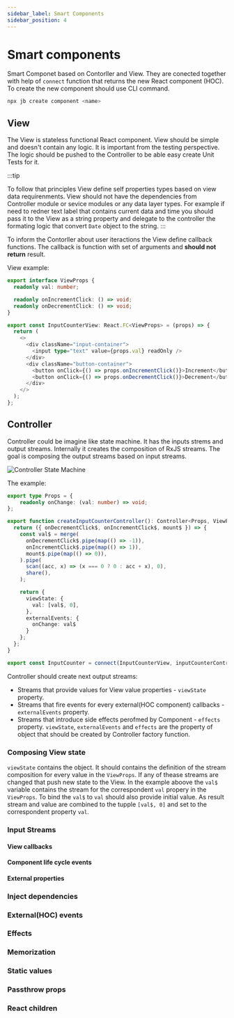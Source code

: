 ```yaml
---
sidebar_label: Smart Components
sidebar_position: 4
---
```

# Smart components
Smart Componet based on Contorller and View.
They are conected together with help of `connect` function that returns the new React component (HOC).
To create the new component should use CLI command.
```bash
npx jb create component <name>
```
## View
The View is stateless functional React component. 
View should be simple and doesn't contain any logic. It is important from the testing perspective. The logic should be pushed to the Controller to be able easy create Unit Tests for it.

:::tip

To follow that principles View define self properties types based on view data requirenments. View should not have the dependencies from Controller module or sevice modules or any data layer types. 
For example if need to redner text label that contains current data and time you should pass it to the View as a string property and delegate to the controller the formating logic that convert `Date` object to the string. 
:::

To inform the Contorller about user iteractions the View define callback functions. The callback is function with set of arguments and **should not return** result. 

View example:
```typescript
export interface ViewProps {
  readonly val: number;

  readonly onIncrementClick: () => void;
  readonly onDecrementClick: () => void;
}

export const InputCounterView: React.FC<ViewProps> = (props) => {
  return (
    <>
      <div className="input-container">
        <input type="text" value={props.val} readOnly />
      </div>
      <div className="button-container">
        <button onClick={() => props.onIncrementClick()}>Increment</button>
        <button onClick={() => props.onDecrementClick()}>Decrement</button>
      </div>
    </>
  );
};
```
## Controller
Controller could be imagine like state machine. It has the inputs strems and output streams. Internally it creates the composition of RxJS streams. The goal is composing the output streams based on input streams.

![Controller State Machine](/img/controller-state-machine.png)

The example:
```typescript
export type Props = {
    readonly onChange: (val: number) => void;
};

export function createInputCounterController(): Controller<Props, ViewProps> {
  return ({ onDecrementClick$, onIncrementClick$, mount$ }) => {
    const val$ = merge(
      onDecrementClick$.pipe(map(() => -1)),
      onIncrementClick$.pipe(map(() => 1)),
      mount$.pipe(map(() => 0)),
    ).pipe(
      scan((acc, x) => (x === 0 ? 0 : acc + x), 0),
      share(),
    );

    return {
      viewState: {
        val: [val$, 0],
      },
      externalEvents: {
        onChange: val$
      }
    };
  };
}

export const InputCounter = connect(InputCounterView, inputCounterControllerKey);
```

Controller should create next output streams:
 - Streams that provide values for View value properties - `viewState` property.
 - Streams that fire events for every external(HOC component) callbacks - `externalEvents` property.
 - Streams that introduce side effects perofmed by Component - `effects` property.
`viewState`, `externalEvents` and `effects` are the property of object that should be created by Controller factory function.

### Composing View state
`viewState` contains the object. It should contains the definition of the stream composition for every value in the `ViewProps`. If any of thease streams are changed that push new state to the View. In the example aboove the `val$` variable contains the stream for the correspondent `val` propery in the `ViewProps`. To bind the `val$` to `val` should also provide initial value. As result stream and value are combined to the tupple `[val$, 0]` and set to the correspondent property `val`.

### Input Streams

#### View callbacks
#### Component life cycle events
#### External properties

### Inject dependencies

### External(HOC) events

### Effects

### Memorization
### Static values
### Passthrow props
### React children
